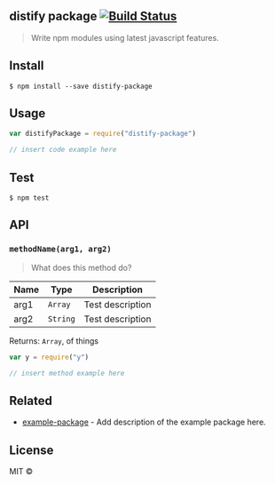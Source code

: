 ## distify package [![Build Status](https://travis-ci.org/.svg?branch=master)](https://travis-ci.org/)
> Write npm modules using latest javascript features.


## Install
```
$ npm install --save distify-package
```

## Usage
```javascript
var distifyPackage = require("distify-package")

// insert code example here
```

## Test
```
$ npm test
```

## API
### `methodName(arg1, arg2)`
> What does this method do?

| Name | Type | Description |
|------|------|-------------|
| arg1 | `Array` | Test description|
| arg2 | `String` | Test description|

Returns: `Array`, of things

```javascript
var y = require("y")

// insert method example here
```

## Related
- [example-package]() - Add description of the example package here.

## License
MIT © []()
